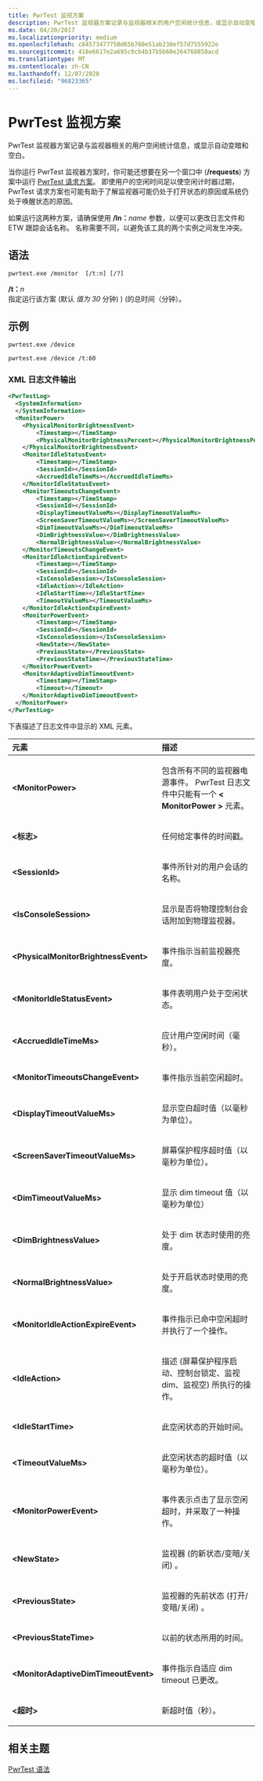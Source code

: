 ```yaml
---
title: PwrTest 监视方案
description: PwrTest 监视器方案记录与监视器相关的用户空闲统计信息，或显示自动变暗和空白。
ms.date: 04/20/2017
ms.localizationpriority: medium
ms.openlocfilehash: c84573477750d65b760e51ab230ef57d7555922e
ms.sourcegitcommit: 418e6617e2a695c9cb4b37b5b60e264760858acd
ms.translationtype: MT
ms.contentlocale: zh-CN
ms.lasthandoff: 12/07/2020
ms.locfileid: "96823365"
---
```

# <a name="pwrtest-monitor-scenario"></a>PwrTest 监视方案

PwrTest 监视器方案记录与监视器相关的用户空闲统计信息，或显示自动变暗和空白。

当你运行 PwrTest 监视器方案时，你可能还想要在另一个窗口中 (**/requests**) 方案中运行 [PwrTest 请求方案](pwrtest-requests-scenario.md)。 即使用户的空闲时间足以使空闲计时器过期，PwrTest 请求方案也可能有助于了解监视器可能仍处于打开状态的原因或系统仍处于唤醒状态的原因。

如果运行这两种方案，请确保使用 **/ln：**<em>name</em> 参数，以便可以更改日志文件和 ETW 跟踪会话名称。 名称需要不同，以避免该工具的两个实例之间发生冲突。

## <a name="syntax"></a>语法

```command
pwrtest.exe /monitor  [/t:n] [/?] 
```

**/t：**<em>n</em>  
指定运行该方案 (默认 *值为 30* 分钟) )  (的总时间（分钟）。

## <a name="examples"></a>示例

```command
pwrtest.exe /device 
```

```command
pwrtest.exe /device /t:60
```

### <a name="xml-log-file-output"></a>XML 日志文件输出

```XML
<PwrTestLog>
  <SystemInformation>
  </SystemInformation>
  <MonitorPower> 
    <PhysicalMonitorBrightnessEvent>
        <Timestamp></TimeStamp>
        <PhysicalMonitorBrightnessPercent></PhysicalMonitorBrightnessPercent>
    </PhysicalMonitorBrightnessEvent>
    <MonitorIdleStatusEvent>
        <Timestamp></TimeStamp>
        <SessionId></SessionId>
        <AccruedIdleTimeMs></AccruedIdleTimeMs>
    </MonitorIdleStatusEvent>
    <MonitorTimeoutsChangeEvent>
        <Timestamp></TimeStamp>
        <SessionId></SessionId>
        <DisplayTimeoutValueMs></DisplayTimeoutValueMs>
        <ScreenSaverTimeoutValueMs></ScreenSaverTimeoutValueMs>
        <DimTimeoutValueMs></DimTimeoutValueMs>
        <DimBrightnessValue></DimBrightnessValue>
        <NormalBrightnessValue></NormalBrightnessValue>
    </MonitorTimeoutsChangeEvent>
    <MonitorIdleActionExpireEvent>
        <Timestamp></TimeStamp>
        <SessionId></SessionId>
        <IsConsoleSession></IsConsoleSession>
        <IdleAction></IdleAction>
        <IdleStartTime></IdleStartTime>
        <TimeoutValueMs></TimeoutValueMs>
    </MonitorIdleActionExpireEvent>
    <MonitorPowerEvent>
        <Timestamp></TimeStamp>
        <SessionId></SessionId>
        <IsConsoleSession></IsConsoleSession>
        <NewState></NewState>
        <PreviousState></PreviousState>
        <PreviousStateTime></PreviousStateTime>
    </MonitorPowerEvent>
    <MonitorAdaptiveDimTimeoutEvent>
        <Timestamp></TimeStamp>
        <Timeout></Timeout>
    </MonitorAdaptiveDimTimeoutEvent>
  </MonitorPower>
</PwrTestLog> 
```

下表描述了日志文件中显示的 XML 元素。

<table>
<colgroup>
<col width="50%" />
<col width="50%" />
</colgroup>
<thead>
<tr class="header">
<th align="left">元素</th>
<th align="left">描述</th>
</tr>
</thead>
<tbody>
<tr class="odd">
<td align="left"><strong>&lt;MonitorPower&gt;</strong></td>
<td align="left"><p>包含所有不同的监视器电源事件。 PwrTest 日志文件中只能有一个<strong> &lt; MonitorPower &gt; </strong>元素。</p></td>
</tr>
<tr class="even">
<td align="left"><strong>&lt;标志&gt;</strong></td>
<td align="left"><p>任何给定事件的时间戳。</p></td>
</tr>
<tr class="odd">
<td align="left"><strong>&lt;SessionId&gt;</strong></td>
<td align="left"><p>事件所针对的用户会话的名称。</p></td>
</tr>
<tr class="even">
<td align="left"><strong>&lt;IsConsoleSession&gt;</strong></td>
<td align="left"><p>显示是否将物理控制台会话附加到物理监视器。</p></td>
</tr>
<tr class="odd">
<td align="left"><strong>&lt;PhysicalMonitorBrightnessEvent&gt;</strong></td>
<td align="left"><p>事件指示当前监视器亮度。</p></td>
</tr>
<tr class="even">
<td align="left"><strong>&lt;MonitorIdleStatusEvent&gt;</strong></td>
<td align="left"><p>事件表明用户处于空闲状态。</p></td>
</tr>
<tr class="odd">
<td align="left"><strong>&lt;AccruedIdleTimeMs&gt;</strong></td>
<td align="left"><p>应计用户空闲时间（毫秒）。</p></td>
</tr>
<tr class="even">
<td align="left"><strong>&lt;MonitorTimeoutsChangeEvent&gt;</strong></td>
<td align="left"><p>事件指示当前空闲超时。</p></td>
</tr>
<tr class="odd">
<td align="left"><strong>&lt;DisplayTimeoutValueMs&gt;</strong></td>
<td align="left"><p>显示空白超时值（以毫秒为单位）。</p></td>
</tr>
<tr class="even">
<td align="left"><strong>&lt;ScreenSaverTimeoutValueMs&gt;</strong></td>
<td align="left"><p>屏幕保护程序超时值（以毫秒为单位）。</p></td>
</tr>
<tr class="odd">
<td align="left"><strong>&lt;DimTimeoutValueMs&gt;</strong></td>
<td align="left"><p>显示 dim timeout 值（以毫秒为单位）</p></td>
</tr>
<tr class="even">
<td align="left"><strong>&lt;DimBrightnessValue&gt;</strong></td>
<td align="left"><p>处于 dim 状态时使用的亮度。</p></td>
</tr>
<tr class="odd">
<td align="left"><strong>&lt;NormalBrightnessValue&gt;</strong></td>
<td align="left"><p>处于开启状态时使用的亮度。</p></td>
</tr>
<tr class="even">
<td align="left"><strong>&lt;MonitorIdleActionExpireEvent&gt;</strong></td>
<td align="left"><p>事件指示已命中空闲超时并执行了一个操作。</p></td>
</tr>
<tr class="odd">
<td align="left"><strong>&lt;IdleAction&gt;</strong></td>
<td align="left"><p>描述 (屏幕保护程序启动、控制台锁定、监视 dim、监视空) 所执行的操作。</p></td>
</tr>
<tr class="even">
<td align="left"><strong>&lt;IdleStartTime&gt;</strong></td>
<td align="left"><p>此空闲状态的开始时间。</p></td>
</tr>
<tr class="odd">
<td align="left"><strong>&lt;TimeoutValueMs&gt;</strong></td>
<td align="left"><p>此空闲状态的超时值（以毫秒为单位）。</p></td>
</tr>
<tr class="even">
<td align="left"><strong>&lt;MonitorPowerEvent&gt;</strong></td>
<td align="left"><p>事件表示点击了显示空闲超时，并采取了一种操作。</p></td>
</tr>
<tr class="odd">
<td align="left"><strong>&lt;NewState&gt;</strong></td>
<td align="left"><p>监视器 (的新状态/变暗/关闭) 。</p></td>
</tr>
<tr class="even">
<td align="left"><strong>&lt;PreviousState&gt;</strong></td>
<td align="left"><p>监视器的先前状态 (打开/变暗/关闭) 。</p></td>
</tr>
<tr class="odd">
<td align="left"><strong>&lt;PreviousStateTime&gt;</strong></td>
<td align="left"><p>以前的状态所用的时间。</p></td>
</tr>
<tr class="even">
<td align="left"><strong>&lt;MonitorAdaptiveDimTimeoutEvent&gt;</strong></td>
<td align="left"><p>事件指示自适应 dim timeout 已更改。</p></td>
</tr>
<tr class="odd">
<td align="left"><strong>&lt;超时&gt;</strong></td>
<td align="left"><p>新超时值（秒）。</p></td>
</tr>
</tbody>
</table>

## <a name="span-idrelated_topicsspanrelated-topics"></a><span id="related_topics"></span>相关主题

[PwrTest 语法](pwrtest-syntax.md)

